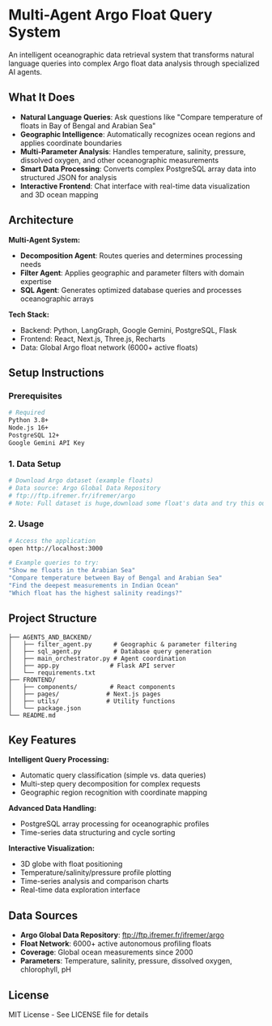 # Multi-Agent Argo Float Query System

An intelligent oceanographic data retrieval system that transforms natural language queries into complex Argo float data analysis through specialized AI agents.

## What It Does

- **Natural Language Queries**: Ask questions like "Compare temperature of floats in Bay of Bengal and Arabian Sea"
- **Geographic Intelligence**: Automatically recognizes ocean regions and applies coordinate boundaries
- **Multi-Parameter Analysis**: Handles temperature, salinity, pressure, dissolved oxygen, and other oceanographic measurements
- **Smart Data Processing**: Converts complex PostgreSQL array data into structured JSON for analysis
- **Interactive Frontend**: Chat interface with real-time data visualization and 3D ocean mapping

## Architecture

**Multi-Agent System:**
- **Decomposition Agent**: Routes queries and determines processing needs
- **Filter Agent**: Applies geographic and parameter filters with domain expertise
- **SQL Agent**: Generates optimized database queries and processes oceanographic arrays

**Tech Stack:**
- Backend: Python, LangGraph, Google Gemini, PostgreSQL, Flask
- Frontend: React, Next.js, Three.js, Recharts
- Data: Global Argo float network (6000+ active floats)

## Setup Instructions

### Prerequisites
```bash
# Required
Python 3.8+
Node.js 16+
PostgreSQL 12+
Google Gemini API Key
```

### 1. Data Setup
```bash
# Download Argo dataset (example floats)
# Data source: Argo Global Data Repository
# ftp://ftp.ifremer.fr/ifremer/argo
# Note: Full dataset is huge,download some float's data and try this out
```

### 2. Usage
```bash
# Access the application
open http://localhost:3000

# Example queries to try:
"Show me floats in the Arabian Sea"
"Compare temperature between Bay of Bengal and Arabian Sea"
"Find the deepest measurements in Indian Ocean"
"Which float has the highest salinity readings?"
```

## Project Structure
```
├── AGENTS_AND_BACKEND/
│   ├── filter_agent.py      # Geographic & parameter filtering
│   ├── sql_agent.py         # Database query generation
│   ├── main_orchestrator.py # Agent coordination
│   ├── app.py              # Flask API server
│   └── requirements.txt
├── FRONTEND/
│   ├── components/         # React components
│   ├── pages/             # Next.js pages
│   ├── utils/             # Utility functions
│   └── package.json
└── README.md
```

## Key Features

**Intelligent Query Processing:**
- Automatic query classification (simple vs. data queries)
- Multi-step query decomposition for complex requests
- Geographic region recognition with coordinate mapping

**Advanced Data Handling:**
- PostgreSQL array processing for oceanographic profiles
- Time-series data structuring and cycle sorting

**Interactive Visualization:**
- 3D globe with float positioning
- Temperature/salinity/pressure profile plotting
- Time-series analysis and comparison charts
- Real-time data exploration interface
  
## Data Sources

- **Argo Global Data Repository**: ftp://ftp.ifremer.fr/ifremer/argo
- **Float Network**: 6000+ active autonomous profiling floats
- **Coverage**: Global ocean measurements since 2000
- **Parameters**: Temperature, salinity, pressure, dissolved oxygen, chlorophyll, pH

## License

MIT License - See LICENSE file for details
